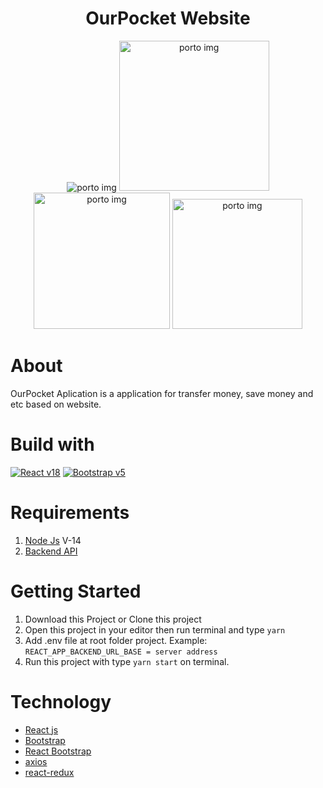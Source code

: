 <h1 align='center'>OurPocket Website</h1>

<p align="center">
  <img src="https://res.cloudinary.com/asadev619/image/upload/v1663334688/react-home_phmera.png" alt="porto img"/>
  <img src="https://res.cloudinary.com/asadev619/image/upload/v1663334689/react-home2_y5sihc.png" width="240"  alt="porto img"/>
  <img src="https://res.cloudinary.com/asadev619/image/upload/v1663334688/react-home3_rcjhry.png" width="218" alt="porto img"/>
  <img src="https://res.cloudinary.com/asadev619/image/upload/v1663334688/react-home4_cuo3dd.png" width="208"  alt="porto img"/>
</p>

# About
OurPocket Aplication is a application for transfer money, save money and etc based on website.

# Build with
[![React v18](https://img.shields.io/badge/React%20-v18.2.0-brightgreen.svg?style=flat)](https://github.com/facebook/react)
[![Bootstrap v5](https://img.shields.io/badge/Boostrtap%20-v5.2.0-blue.svg?style=flat)](https://github.com/tailwindlabs/tailwindcss)

# Requirements
1. [Node Js](https://nodejs.dev/en/) V-14
2. [Backend API](https://github.com/afrizalsofyan/fw9-backend)

# Getting Started
1. Download this Project or Clone this project
2. Open this project in your editor then run terminal and type `yarn`
3. Add .env file at root folder project. Example: `REACT_APP_BACKEND_URL_BASE = server address` 
4. Run this project with type `yarn start` on terminal.

# Technology
- [React js](https://reactjs.org/)
- [Bootstrap](https://getbootstrap.com/)
- [React Bootstrap](https://react-bootstrap.github.io/)
- [axios](https://github.com/axios/axios)
- [react-redux](https://react-redux.js.org/)
